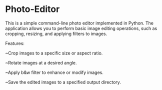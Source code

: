 # Photo-Editor

This is a simple command-line photo editor implemented in Python. The application allows you to perform basic image editing operations, such as cropping, resizing, and applying filters to images.

Features:

~Crop images to a specific size or aspect ratio.

~Rotate images at a desired angle.

~Apply b&w filter to enhance or modify images.

~Save the edited images to a specified output directory.
